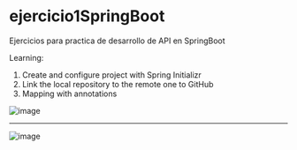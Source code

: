 # ejercicio1SpringBoot
Ejercicios para practica de desarrollo de API en SpringBoot


Learning:

1. Create and configure project with Spring Initializr
2. Link the local repository to the remote one to GitHub
3. Mapping with annotations

![image](https://github.com/janaBR30/ejercicio1SpringBoot/assets/114409955/8b7de49e-d078-4ce5-bb96-88df5a734c3e)



_________
![image](https://github.com/janaBR30/ejercicio1SpringBoot/assets/114409955/a37ca3e7-16d1-49b7-8f35-f25d51fb9b4e)


